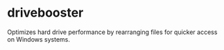 # drivebooster
Optimizes hard drive performance by rearranging files for quicker access on Windows systems.
